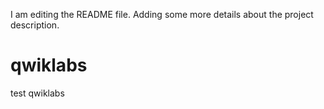I am editing the README file. Adding some more details about the project description.
# qwiklabs
test qwiklabs
